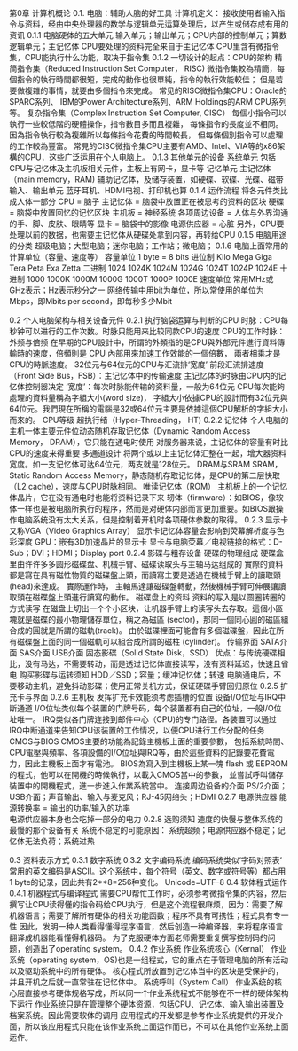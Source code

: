 第0章 计算机概论
0.1. 电脑：辅助人脑的好工具
    计算机定义：
    接收使用者输入指令与资料，经由中央处理器的数学与逻辑单元运算处理后，以产生或储存成有用的资讯
    0.1.1 电脑硬体的五大单元
        输入单元；输出单元；CPU内部的控制单元；算数逻辑单元；主记忆体
        CPU要处理的资料完全来自于主记忆体
        CPU里含有微指令集，CPU能执行什么功能，取决于指令集
    0.1.2 一切设计的起点：CPU的架构
        精简指令集（Reduced Instruction Set Computer， RISC)
            微指令集較為精簡，每個指令的執行時間都很短，完成的動作也很單純，指令的執行效能較佳； 但是若要做複雜的事情，就要由多個指令來完成。
            常见的RISC微指令集CPU：Oracle的SPARC系列、 IBM的Power Architecture系列、ARM Holdings的ARM CPU系列等。
        复杂指令集（Complex Instruction Set Computer, CISC）
            每個小指令可以執行一些較低階的硬體操作，指令數目多而且複雜， 每條指令的長度並不相同。因為指令執行較為複雜所以每條指令花費的時間較長， 但每條個別指令可以處理的工作較為豐富。
            常見的CISC微指令集CPU主要有AMD、Intel、VIA等的x86架構的CPU，这些广泛运用在个人电脑上。
    0.1.3 其他单元的设备
        系统单元
            包括CPU与记忆体及主机板相关元件，主板上有网卡，显卡等
        记忆单元
            主记忆体（main memory，RAM) 
            辅助记忆体，及储存装置，如硬碟、软碟、光碟、磁带
        输入、输出单元
            蓝牙耳机、HDMI电视、打印机也算
    0.1.4 运作流程
        将各元件类比成人体一部分
        CPU = 脑子
        主记忆体 = 脑袋中放置正在被思考的资料的区块
        硬碟 = 脑袋中放置回忆的记忆区块
        主机板 = 神经系统
        各项周边设备 = 人体与外界沟通的手、脚、皮肤、眼睛等
        显卡 = 脑袋中的影像
        电源供应器 = 心脏
        另外，CPU要处理以前的数据，也需要主记忆体从硬碟处拿到内容，再转给CPU
    0.1.5 电脑用途的分类
        超级电脑；大型电脑；迷你电脑；工作站；微电脑；
    0.1.6 电脑上面常用的计算单位（容量、速度等）
        容量单位
            1 byte = 8 bits
            进位制   Kilo   Mega   Giga   Tera   Peta   Exa   Zetta
            二进制   1024   1024K  1024M  1024G  1024T  1024P 1024E
            十进制   1000   1000K  1000M  1000G  1000T  1000P 1000E
        速度单位
            常用MHz或GHz表示；Hz表示秒分之一
            网络传输中用bit为单位，所以常使用的单位为Mbps，即Mbits per second，即每秒多少Mbit

0.2 个人电脑架构与相关设备元件
    0.2.1 执行脑袋运算与判断的CPU
        时脉：CPU每秒钟可以进行的工作次数。时脉只能用来比较同款CPU的速度
        CPU的工作时脉：外频与倍频
            在早期的CPU設計中，所謂的外頻指的是CPU與外部元件進行資料傳輸時的速度，倍頻則是 CPU 內部用來加速工作效能的一個倍數， 兩者相乘才是CPU的時脈速度。
        32位元与64位元的CPU与汇流排‘宽度’
            前段汇流排速度（Front Side Bus，FSB）：主记忆体中的传输速度
            主记忆体的时脉由CPU内的记忆体控制器决定
            ‘宽度’：每次时脉能传输的资料量，一般为64位元
            CPU每次能夠處理的資料量稱為字組大小(word size)， 字組大小依據CPU的設計而有32位元與64位元。我們現在所稱的電腦是32或64位元主要是依據這個CPU解析的字組大小而來的。
        CPU等级
        超执行绪（Hyper-Threading， HT)
    0.2.2 记忆体
        个人电脑的主机一体主要元件位动态随机存取记忆体（Dynamic Random Access Memory， DRAM），它只能在通电时使用
        对服务器来说，主记忆体的容量有时比CPU的速度来得重要
        多通道设计
            将两个或以上主记忆体汇整在一起，增大器资料宽度。如一支记忆体可达64位元，两支就是128位元。
        DRAM与SRAM
            SRAM，Static Random Access Memory，静态随机存取记忆体，是CPU的第二层快取（L2
            cache），速度与CPU时脉相同。
        唯读记忆体（ROM）
            主机板上的一个记忆体晶片，它在没有通电时也能将资料记录下来
            轫体（firmware）：如BIOS，像软体一样也是被电脑所执行的程序，然而是对硬体内部而言更加重要。如BIOS跟操作电脑系统没有太大关系，但是控制着开机时各项硬体参数的取得。
    0.2.3 显示卡
        又称VGA（Video Graphics Array）
        显示卡记忆体容量会影响到荧幕解析度与色彩深度
        GPU：嵌有3D加速晶片的显示卡
        显卡与电脑荧幕／电视链接的格式：D-Sub；DVI；HDMI；Display port
    0.2.4 影碟与粗存设备
        硬碟的物理组成
            硬碟盒里由许许多多圆形磁碟盘、机械手臂、磁碟读取头与主轴马达组成的
            實際的資料都是寫在具有磁性物質的磁碟盤上頭，而讀寫主要是透過在機械手臂上的讀取頭(head)來達成。 實際運作時， 主軸馬達讓磁碟盤轉動，然後機械手臂可伸展讓讀取頭在磁碟盤上頭進行讀寫的動作。
        磁碟盘上的资料
            资料的写入是以圆圈转圈的方式读写
            在磁盘上切出一个个小区块，让机器手臂上的读写头去存取。這個小區塊就是磁碟的最小物理儲存單位，稱之為磁區 (sector)，那同一個同心圓的磁區組合成的圓就是所謂的磁軌(track)。 由於磁碟裡面可能會有多個磁碟盤，因此在所有磁碟盤上面的同一個磁軌可以組合成所謂的磁柱 (cylinder)。
        传输界面
            SATA介面
            SAS介面
            USB介面
            固态影碟（Solid State Disk，SSD）
                优点：与传统硬碟相比，没有马达，不需要转动，而是透过记忆体直接读写，没有资料延迟，快速且省电
            购买影碟与运转须知
                HDD／SSD；容量；缓冲记忆体；转速
                电脑通电后，不要移动主机，避免抖动影碟；使用正常关机方式，保证硬碟手臂回归原位
    0.2.5 扩充卡与界面
    0.2.6 主机板
        发挥扩充卡效能须考虑插槽的位置
        设备I/O位址与IRQ中断通道
            I/O位址类似每个装置的门牌号码，每个装置都有自己的位址，一般I/O位址唯一。
            IRQ类似各门牌连接到邮件中心（CPU)的专门路径。各装置可以通过IRQ中断通道来告知CPU该装置的工作情况，以便CPU进行工作分配的任务
        CMOS与BIOS
            CMOS主要的功能為記錄主機板上面的重要參數， 包括系統時間、CPU電壓與頻率、各項設備的I/O位址與IRQ等，由於這些資料的記錄要花費電力，因此主機板上面才有電池。
            BIOS為寫入到主機板上某一塊 flash 或 EEPROM 的程式，他可以在開機的時候執行，以載入CMOS當中的參數， 並嘗試呼叫儲存裝置中的開機程式，進一步進入作業系統當中。
        连接周边设备的介面
            PS/2介面；USB介面；声音输出、输入与麦克风；RJ-45网络头；HDMI
    0.2.7 电源供应器
        能源转换率
            = 输出的功率/输入的功率   
            电源供应器本身也会吃掉一部分的电力
    0.2.8 选购须知
        速度的快慢与整体系统的最慢的那个设备有关
        系统不稳定的可能原因：
            系统超频；电源供应器不稳定；记忆体无法负荷；系统过热

0.3 资料表示方式
    0.3.1 数字系统
    0.3.2 文字编码系统
        编码系统类似‘字码对照表‘
        常用的英文编码是ASCII。这个系统中，每个符号（英文、数字或符号等）都占用1 byte的记录，因此共有2**8=256种变化。
        Unicode=UTF-8
0.4 软体程式运作
    0.4.1 机器程式与编译程式
        需要CPU帮忙工作时，必须参考微指令集的内容，然后撰写让CPU读得懂的指令码给CPU执行，但是这个流程很麻烦，因为：需要了解机器语言；需要了解所有硬体的相关功能函数；程序不具有可携性；程式具有专一性
        因此，发明一种人类看得懂得程序语言，然后创造一种编译器，来将程序语言翻译成机器能看懂得机器码。
        为了克服硬体方面老师需要重复撰写控制码的问题，创造出了operating system。
    0.4.2 作业系统
        作业系统核心（Kernal）
            作业系统（operating system，OS)也是一组程式，它的重点在于管理电脑的所有活动以及驱动系统中的所有硬体。
            核心程式所放置到记忆体当中的区块是受保护的，并且开机之后就一直常驻在记忆体中。
        系统呼叫（System Call）
            作业系统的核心层直接参考硬体规格写成，所以同一个作业系统程式不能够在不一样的硬体架构下运行
            作业系统只是在管理整个硬体资源，包括CPU、记忆体、输入输出装置及档案系统。因此需要软体的调用
            应用程式的开发都是参考作业系统提供的开发介面，所以该应用程式只能在该作业系统上面运作而已，不可以在其他作业系统上面运作。

     



